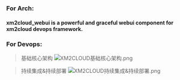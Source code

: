 ### For Arch:
#### xm2cloud_webui is a powerful and graceful webui component for xm2cloud devops framework.


### For Devops:
> 基础核心架构
![XM2CLOUD基础核心架构.png](https://raw.githubusercontent.com/xm2cloud/xm2cloud_webui/master/docs/screenshot/XM2CLOUD基础核心架构.png)

> 持续集成&持续部署
![XM2CLOUD持续集成&持续部署.png](https://raw.githubusercontent.com/xm2cloud/xm2cloud_webui/master/docs/screenshot/XM2CLOUD持续集成&持续部署.png)
